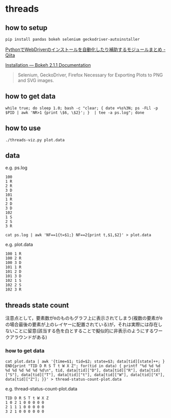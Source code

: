 # threads

## how to setup
```
pip install pandas bokeh selenium geckodriver-autoinstaller
```
[PythonでWebDriverのインストールを自動化したり補助するモジュールまとめ \- Qiita]( https://qiita.com/QutaPase/items/f895e7f1ba887fa52ce1 )

[Installation — Bokeh 2\.1\.1 Documentation]( https://docs.bokeh.org/en/latest/docs/installation.html )

> Selenium, GeckoDriver, Firefox
> Necessary for Exporting Plots to PNG and SVG images.

## how to get data
```
while true; do sleep 1.0; bash -c "clear; { date +%s%3N; ps -FLl -p $PID | awk 'NR>1 {print \$6, \$2}'; }  | tee -a ps.log"; done
```

## how to use
```
./threads-viz.py plot.data
```

## data

e.g. ps.log
```
100
1 R
2 R
3 D
101
1 R
2 D
3 D
102
1 S
2 S
3 R
```

```
cat ps.log | awk 'NF==1{t=$1;} NF==2{print t,$1,$2}' > plot.data
```

e.g. plot.data
```
100 1 R
100 2 R
100 3 D
101 1 R
101 2 D
101 3 D
102 1 S
102 2 S
102 3 R
```

## threads state count
注意点として，要素数が`0`のものもグラフ上に表示されてしまう(複数の要素が`0`の場合最後の要素が上のレイヤーに配置されている)が，それは実際には存在しないことに留意(該当する色を白とすることで擬似的に非表示のようにするワークアラウンドがある)

### how to get data
```
cat plot.data | awk '{time=$1; tid=$2; state=$3; data[tid][state]++; } END{print "TID D R S T t W X Z"; for(tid in data) { printf "%d %d %d %d %d %d %d %d %d\n", tid, data[tid]["D"], data[tid]["R"], data[tid]["S"], data[tid]["T"], data[tid]["t"], data[tid]["W"], data[tid]["X"], data[tid]["Z"]; }}' > thread-status-count-plot.data
```

e.g. thread-status-count-plot.data
```
TID D R S T t W X Z
1 0 2 1 0 0 0 0 0
2 1 1 1 0 0 0 0 0
3 2 1 0 0 0 0 0 0
```

